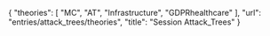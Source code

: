 {
    "theories": [
        "MC",
        "AT",
        "Infrastructure",
        "GDPRhealthcare"
    ],
    "url": "entries/attack_trees/theories",
    "title": "Session Attack_Trees"
}
